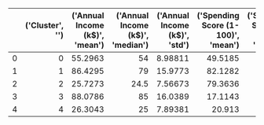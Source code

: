 |    |   ('Cluster', '') |   ('Annual Income (k$)', 'mean') |   ('Annual Income (k$)', 'median') |   ('Annual Income (k$)', 'std') |   ('Spending Score (1-100)', 'mean') |   ('Spending Score (1-100)', 'median') |   ('Spending Score (1-100)', 'std') |   ('Age', 'mean') |   ('Age', 'median') |
|---:|------------------:|---------------------------------:|-----------------------------------:|--------------------------------:|-------------------------------------:|---------------------------------------:|------------------------------------:|------------------:|--------------------:|
|  0 |                 0 |                          55.2963 |                               54   |                         8.98811 |                              49.5185 |                                     50 |                             6.53091 |           42.716  |                46   |
|  1 |                 1 |                          86.4295 |                               79   |                        15.9773  |                              82.1282 |                                     83 |                             9.36449 |           32.6923 |                32   |
|  2 |                 2 |                          25.7273 |                               24.5 |                         7.56673 |                              79.3636 |                                     77 |                            10.5042  |           25.2727 |                23.5 |
|  3 |                 3 |                          88.0786 |                               85   |                        16.0389  |                              17.1143 |                                     16 |                             9.95215 |           41.1143 |                42   |
|  4 |                 4 |                          26.3043 |                               25   |                         7.89381 |                              20.913  |                                     17 |                            13.0172  |           45.2174 |                46   |